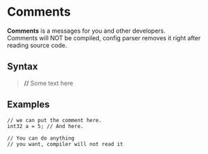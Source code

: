 # Comments
**Comments** is a messages for you and other developers. <br/>
Comments will NOT be compiled, config parser removes it right after reading source code. <br/>

## Syntax
> **//** Some text here

## Examples
```tpl-lang
// we can put the comment here.
int32 a = 5; // And here.

// You can do anything
// you want, compiler will not read it
```
